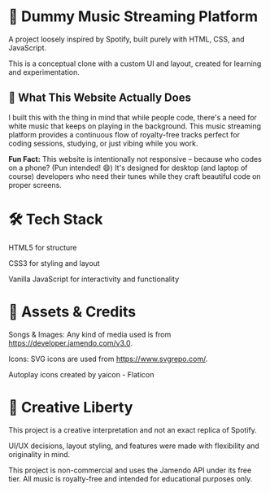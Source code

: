# 🎵 Dummy Music Streaming Platform

A project loosely inspired by Spotify, built purely with HTML, CSS, and JavaScript.

This is a conceptual clone with a custom UI and layout, created for learning and experimentation.

## 🎯 What This Website Actually Does

I built this with the thing in mind that while people code, there's a need for white music that keeps on playing in the background. This music streaming platform provides a continuous flow of royalty-free tracks perfect for coding sessions, studying, or just vibing while you work.

**Fun Fact:** This website is intentionally not responsive – because who codes on a phone? (Pun intended! 😄) It's designed for desktop (and laptop of course) developers who need their tunes while they craft beautiful code on proper screens.

# 🛠️ Tech Stack

HTML5 for structure

CSS3 for styling and layout

Vanilla JavaScript for interactivity and functionality

# 📁 Assets & Credits

Songs & Images: Any kind of media used is from https://developer.jamendo.com/v3.0.

Icons: SVG icons are used from https://www.svgrepo.com/.

Autoplay icons created by yaicon - Flaticon

# 🎨 Creative Liberty

This project is a creative interpretation and not an exact replica of Spotify.

UI/UX decisions, layout styling, and features were made with flexibility and originality in mind.



This project is non-commercial and uses the Jamendo API under its free tier. All music is royalty-free and intended for educational purposes only.
